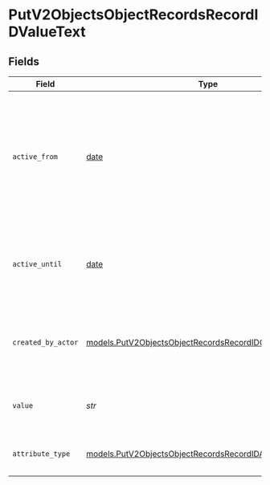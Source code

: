 # PutV2ObjectsObjectRecordsRecordIDValueText


## Fields

| Field                                                                                                                        | Type                                                                                                                         | Required                                                                                                                     | Description                                                                                                                  | Example                                                                                                                      |
| ---------------------------------------------------------------------------------------------------------------------------- | ---------------------------------------------------------------------------------------------------------------------------- | ---------------------------------------------------------------------------------------------------------------------------- | ---------------------------------------------------------------------------------------------------------------------------- | ---------------------------------------------------------------------------------------------------------------------------- |
| `active_from`                                                                                                                | [date](https://docs.python.org/3/library/datetime.html#date-objects)                                                         | :heavy_check_mark:                                                                                                           | The point in time at which this value was made "active". `active_from` can be considered roughly analogous to `created_at`.  | 2023-01-01T15:00:00.000000000Z                                                                                               |
| `active_until`                                                                                                               | [date](https://docs.python.org/3/library/datetime.html#date-objects)                                                         | :heavy_check_mark:                                                                                                           | The point in time at which this value was deactivated. If `null`, the value is active.                                       | 2023-01-01T15:00:00.000000000Z                                                                                               |
| `created_by_actor`                                                                                                           | [models.PutV2ObjectsObjectRecordsRecordIDCreatedByActor16](../models/putv2objectsobjectrecordsrecordidcreatedbyactor16.md)   | :heavy_check_mark:                                                                                                           | The actor that created this value.                                                                                           | {<br/>"type": "workspace-member",<br/>"id": "50cf242c-7fa3-4cad-87d0-75b1af71c57b"<br/>}                                     |
| `value`                                                                                                                      | *str*                                                                                                                        | :heavy_check_mark:                                                                                                           | A raw text field. Values are limited to 10MB.                                                                                | Lorem ipsum dolor sit amet, consectetur adipiscing elit, sed do eiusmod tempor incididunt ut labore et dolore magna aliqua.  |
| `attribute_type`                                                                                                             | [models.PutV2ObjectsObjectRecordsRecordIDAttributeTypeText](../models/putv2objectsobjectrecordsrecordidattributetypetext.md) | :heavy_check_mark:                                                                                                           | The attribute type of the value.                                                                                             | text                                                                                                                         |